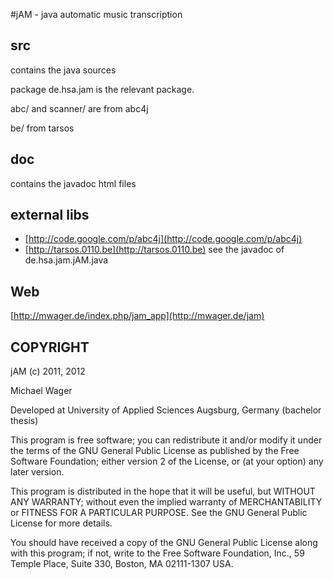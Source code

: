 #jAM - java automatic music transcription

## src
contains the java sources

package de.hsa.jam is the relevant package.

abc/ and scanner/ are from abc4j

be/ from tarsos

## doc    
contains the javadoc html files


## external libs
* [http://code.google.com/p/abc4j](http://code.google.com/p/abc4j)
* [http://tarsos.0110.be](http://tarsos.0110.be)
see the javadoc of de.hsa.jam.jAM.java


## Web
[http://mwager.de/index.php/jam_app](http://mwager.de/jam)


## COPYRIGHT
jAM (c) 2011, 2012

Michael Wager

Developed at University of Applied Sciences Augsburg, Germany (bachelor thesis)

This program is free software; you can redistribute it and/or modify
it under the terms of the GNU General Public License as published
by the Free Software Foundation; either version 2 of the License,
or (at your option) any later version.

This program is distributed in the hope that it will be useful,
but WITHOUT ANY WARRANTY; without even the implied warranty of
MERCHANTABILITY or FITNESS FOR A PARTICULAR PURPOSE. See the
GNU General Public License for more details.

You should have received a copy of the GNU General Public License
along with this program; if not, write to the Free Software
Foundation, Inc., 59 Temple Place, Suite 330, Boston,
MA 02111-1307 USA.